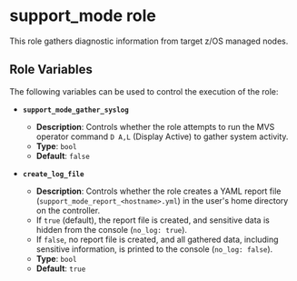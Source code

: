 # support_mode role
This role gathers diagnostic information from target z/OS managed nodes.

## Role Variables
The following variables can be used to control the execution of the role:

* **`support_mode_gather_syslog`**
    * **Description**: Controls whether the role attempts to run the MVS operator command `D A,L` (Display Active) to gather system activity.
    * **Type**: `bool`
    * **Default**: `false`

* **`create_log_file`**
    * **Description**: Controls whether the role creates a YAML report file (`support_mode_report_<hostname>.yml`) in the user's home directory on the controller.
    * If `true` (default), the report file is created, and sensitive data is hidden from the console (`no_log: true`).
    * If `false`, no report file is created, and all gathered data, including sensitive information, is printed to the console (`no_log: false`).
    * **Type**: `bool`
    * **Default**: `true`
